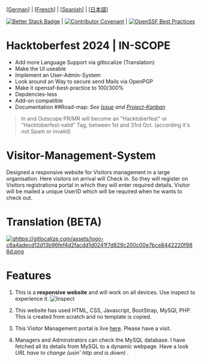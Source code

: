 
[[German](https://github.com/T1z3n/Visitor-Management-System/blob/master/de-DE/README.md)] | [[French](https://github.com/T1z3n/Visitor-Management-System/blob/master/fr-FR/README.md)] | [[Spanish](https://github.com/T1z3n/Visitor-Management-System/blob/master/es/README.md)] | [[日本語](https://github.com/T1z3n/Visitor-Management-System/blob/master/ja/README.md)]


[![Better Stack Badge](https://uptime.betterstack.com/status-badges/v3/monitor/1gx66.svg)](https://uptime.betterstack.com/?utm_source=status_badge) | [![Contributor Covenant](https://img.shields.io/badge/Contributor%20Covenant-2.1-4baaaa.svg)](https://github.com/T1z3n/Visitor-Management-System/blob/master/CODE_OF_CONDUCT.md) | [![OpenSSF Best Practices](https://www.bestpractices.dev/projects/9497/badge)](https://www.bestpractices.dev/projects/9497)
# Hacktoberfest 2024 | IN-SCOPE

- Add more Language Support via gitlocalize (Translation)
- Make the UI useable
- Implement an User-Admin-System
- Look around an Way to secure send Mails via OpenPGP
- Make it openssf-best-practice to 100/300%
- Depdencies-less
- Add-on compatible
- Documentation
##Road-map: _See [Issue](https://github.com/T1z3n/Visitor-Management-System/issues) and [Project-Kanban](https://github.com/T1z3n/Visitor-Management-System/discussions/15)_
> In and Outscope PR/MR will become an "Hacktoberfest" or "Hacktoberfest-valid" Tag, between 1st and 31rd Oct. (according it's not Spam or invalid)
 
# Visitor-Management-System

Designed a responsive website for Visitors management in a large organisation. Here visitors on arrival will Check in. So they will register on Visitors registrationa portal in which they will enter required details. Visitor will be mailed a unique UserID which will be required when he wants to check out.

# Translation (BETA)
[![ghttps://gitlocalize.com/assets/logo-c6a4adecd12d13b96fef4d2facdd1d0241f7d829c200c00e7bce8442220f986d.png](https://gitlocalize.com/repo/9792/whole_project/badge.svg)](https://gitlocalize.com/repo/9792?utm_source=badge)

# Features

1) This is a <b>responsive website</b> and will work on all devices. Use inspect to experience it.
![Inspect](https://i.imgur.com/CtRWDds.png)

2) This website has used HTML, CSS, Javascript, BootStrap, MySQl, PHP. This is created from scratch and no template is copied.

3) This Visitor Management portal is live [here](https://t1z3n.github.io/Visitor-Management-System/). Please have a visit.

4) Managers and Adminstrators can check the MySQL database. I have fetched all its details from MySQL to a dynamic webpage. Have a look <i> URL have to change (usin' http and is down) </i>.

